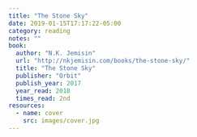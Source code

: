 ```yaml
---
title: "The Stone Sky"
date: 2019-01-15T17:17:22-05:00
category: reading
notes: ""
book:
  author: "N.K. Jemisin"
  url: "http://nkjemisin.com/books/the-stone-sky/"
  title: "The Stone Sky"
  publisher: "Orbit"
  publish_year: 2017
  year_read: 2018
  times_read: 2nd
resources:
  - name: cover
    src: images/cover.jpg
---
```


